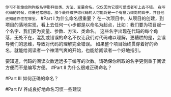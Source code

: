 `你可不能像给狗狗取名字那样给类、方法、变量命名。仅仅因为它很可爱或者听上去不错。`
`在写代码的时候，你要经常想着，那个最终维护你代码的人可能将是一个有暴力倾向的疯子，并且他还知道你住在哪里。`
#Part I 为什么命名很重要？
在一次项目中，从项目的创建，到项目的落地实现，看上去任何一小步都是以命名为起点，比如：我们要为项目起一个名字、我们要为变量、参数、方法、类命名。
这些名字出现在代码的每个角落，无处不在，混乱或错误的命名不仅让我们对代码难以理解，更糟糕的是，会误导我们的思维，导致对代码的理解完全错误。
如果整个项目始终贯穿着好的命名，就能给阅读者一个神清气爽的开始，也能给阅读者一个好地指引。

要知道，代码的阅读次数远远多于编写的次数。请确保你所取的名字更侧重于阅读方便而不是编写方便。
#Part II 为什么很难正确命名？


#Part III 如何正确的命名？


#Part IV 养成良好地命名习惯一些建议
